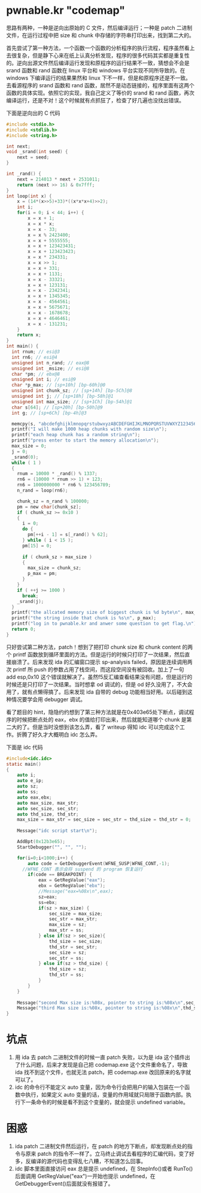 # pwnable.kr "codemap"

思路有两种，一种是逆向出原始的 C 文件，然后编译运行；一种是 patch 二进制文件，在运行过程中把 size 和 chunk 中存储的字符串打印出来，找到第二大的。

首先尝试了第一种方法，一个函数一个函数的分析程序的执行流程，程序虽然看上去很复杂，但是静下心来在纸上认真分析发现，程序的很多代码其实都是重复性的。逆向出源文件然后编译运行发现和原程序的运行结果不一致，猜想会不会是 srand 函数和 rand 函数在 linux 平台和 windows 平台实现不同所导致的。在 windows 下编译运行的结果果然和 linux 下不一样，但是和原程序还是不一致。去看源程序的 srand 函数和 rand 函数，居然不是动态链接的，程序里面有这两个函数的具体实现。依照它的实现，我自己定义了等价的 srand 和 rand 函数，再次编译运行，还是不对！这个时候就有点抓狂了，检查了好几遍也没找出错误。

下面是逆向出的 C 代码

```C
#include <stdio.h>
#include <stdlib.h>
#include <string.h>

int next;
void _srand(int seed) {
	next = seed;
}

int _rand() {
	next = 214013 * next + 2531011;
	return (next >> 16) & 0x7fff;
}
int loop(int x) {
	x = (14*(x>>5)+33)*((x*x*x+4)>>2);
	int i;
	for(i = 0; i < 44; i++) {
		x = x + 1;
		x = x * x;
		x = x - 33;
		x = x % 2423400;
		x = x + 5555555;
		x = x + 123423431;
		x = x + 123423423;
		x = x * 234331;
		x = x >> 1;
		x = x + 331;
		x = x + 1131;
		x = x - 33321;
		x = x + 123131;
		x = x - 2342341;
		x = x + 1345345;
		x = x - 4564561;
		x = x + 5675671;
		x = x - 1678678;
		x = x + 4646461;
		x = x - 131231;
	}
	return x;
}
int main() {
  int rnum; // esi@3
  int rn6; // esi@4
  unsigned int n_rand; // eax@8
  unsigned int _msize; // esi@8
  char *pm; // ebx@8
  unsigned int i; // esi@9
  char *p_max; // [sp+10h] [bp-60h]@0
  unsigned int chunk_sz; // [sp+14h] [bp-5Ch]@8
  unsigned int j; // [sp+18h] [bp-58h]@1
  unsigned int max_size; // [sp+1Ch] [bp-54h]@1
  char s[64]; // [sp+20h] [bp-50h]@9
  int g; // [sp+6Ch] [bp-4h]@3

  memcpy(s, "abcdefghijklmnopqrstubwxyzABCDEFGHIJKLMNOPQRSTUVWXYZ1234567890", 63u);
  printf("I will make 1000 heap chunks with random size\n");
  printf("each heap chunk has a random string\n");
  printf("press enter to start the memory allocation\n");
  max_size = 0;
  j = 0;
  _srand(0);
  while ( 1 )
  {
    rnum = 10000 * _rand() % 1337;
    rn6 = (10000 * rnum >> 1) + 123;
    rn6 = 1000000000 * rn6 % 123456789;
    n_rand = loop(rn6);

    chunk_sz = n_rand % 100000;
	pm = new char[chunk_sz];
    if ( chunk_sz >= 0x10 )
    {
      i = 0;
      do {
		pm[++i - 1] = s[_rand() % 62];          
	  } while ( i < 15 );
      pm[15] = 0;
	  
      if ( chunk_sz > max_size )
      {
        max_size = chunk_sz;
        p_max = pm;
      }
    }
    if ( ++j >= 1000 )                         
      break;
    _srand(j);
  }
  printf("the allcated memory size of biggest chunk is %d byte\n", max_size);
  printf("the string inside that chunk is %s\n", p_max);
  printf("log in to pwnable.kr and anwer some question to get flag.\n");
  return 0;
}

```



只好尝试第二种方法，patch！想到了把打印 chunk size 和 chunk content 的两个 printf 函数放到循环里面的方法。但是运行的时候只打印了一次结果，然后直接崩溃了。后来发现 ida 的汇编窗口提示 sp-analysis failed，原因是连续调用两次 printf 所 push 的参数占用了栈空间，而这段空间没有被回收。加上了一句 add esp,0x10 这个错误就解决了。虽然f5反汇编查看结果没有问题，但是运行的时候还是只打印了一次结果。当时想拿 od 调试的，但是 od 好久没用了，不大会用了，就有点懒得搞了。后来发现 ida 自带的 debug 功能相当好用。以后碰到这种情况要学会用 debugger 调试。

看了题目的 hint，隐隐约约想到了第三种方法就是在0x403e65处下断点，调试程序的时候把断点处的 eax，ebx 的值给打印出来，然后就能知道哪个 chunk 是第二大的了。但是当时没想到该怎么弄，看了 writeup 得知 idc 可以完成这个工作。折腾了好久才大概明白 idc 怎么弄。

下面是 idc 代码

```C
#include<idc.idc>
static main()
{
    auto i;
    auto e_ip;
    auto sz;
    auto ss;
    auto eax,ebx;
    auto max_size, max_str;
    auto sec_size, sec_str;
    auto thd_size, thd_str;
    max_size = max_str = sec_size = sec_str = thd_size = thd_str = 0;
    
    Message("idc script start\n");

    AddBpt(0x12b3e65);
    StartDebugger("", "", "");

    for(i=0;i<1000;i++) {
        auto code = GetDebuggerEvent(WFNE_SUSP|WFNE_CONT,-1);
      //WFNE_CONT 表示会将 suspend 的 program 恢复运行
        if(code == BREAKPOINT) {
            eax = GetRegValue("eax");
            ebx = GetRegValue("ebx");
            //Message("eax=%08x\n",eax);
            sz=eax;
            ss=ebx;
            if(sz > max_size) {
                sec_size = max_size;
                sec_str = max_str;
                max_size = sz;
                max_str = ss;
            } else if(sz > sec_size){
                thd_size = sec_size;
                thd_str = sec_str;
                sec_size = sz;
                sec_str = ss;
            } else if(sz > thd_size) {
                thd_size = sz;
                thd_str = ss;
            }
        }
    }
    
    Message("second Max size is:%08x, pointer to string is:%08x\n",sec_size, sec_str);
    Message("third Max size is:%08x, pointer to string is:%08x\n",thd_size, thd_str);
}
```



# 坑点

1. 用 ida 去 patch 二进制文件的时候一直 patch 失败，以为是 ida 这个插件出了什么问题，后来才发现是自己把 codemap.exe 这个文件重命名了，导致 ida 找不到这个文件，也就无法 patch，把 codemap.exe 改回原来的名字就可以了。
2. idc 的命令行不能定义 auto 变量，因为命令行会把用户的输入包装在一个函数中执行，如果定义 auto 变量的话，变量的作用域就只局限于函数内部。执行下一条命令的时候是看不到这个变量的，就会提示 undefined variable。



# 困惑

1. ida patch 二进制文件然后运行，在 patch 的地方下断点，却发现断点处的指令与原来 patch 的指令不一样了。立马终止调试去看程序的汇编代码，变了好多，反编译的源代码也变得乱七八糟，不知道怎么回事。
2. idc 脚本里面直接访问 eax 总是提示 undefined，在 StepInfo()或者 RunTo()后面调用 GetRegValue("eax")一开始也提示 undefined，在 GetDebuggerEvent()后面就没有报错了。